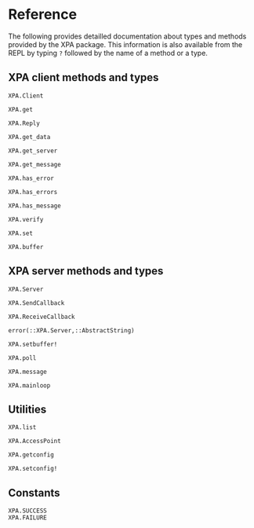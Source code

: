 # Reference

The following provides detailled documentation about types and methods provided
by the XPA package.  This information is also available from the REPL by typing
`?` followed by the name of a method or a type.


## XPA client methods and types

```@docs
XPA.Client
```
```@docs
XPA.get
```
```@docs
XPA.Reply
```
```@docs
XPA.get_data
```
```@docs
XPA.get_server
```
```@docs
XPA.get_message
```
```@docs
XPA.has_error
```
```@docs
XPA.has_errors
```
```@docs
XPA.has_message
```
```@docs
XPA.verify
```
```@docs
XPA.set
```
```@docs
XPA.buffer
```

## XPA server methods and types

```@docs
XPA.Server
```
```@docs
XPA.SendCallback
```
```@docs
XPA.ReceiveCallback
```
```@docs
error(::XPA.Server,::AbstractString)
```
```@docs
XPA.setbuffer!
```
```@docs
XPA.poll
```
```@docs
XPA.message
```
```@docs
XPA.mainloop
```


## Utilities

```@docs
XPA.list
```
```@docs
XPA.AccessPoint
```
```@docs
XPA.getconfig
```
```@docs
XPA.setconfig!
```


## Constants
```@docs
XPA.SUCCESS
XPA.FAILURE
```
